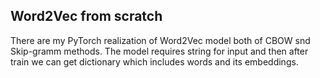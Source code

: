 ## Word2Vec from scratch

There are my PyTorch realization of Word2Vec model both of CBOW snd Skip-gramm methods. 
The model requires string for input and then after train we can get dictionary which includes words and its embeddings.